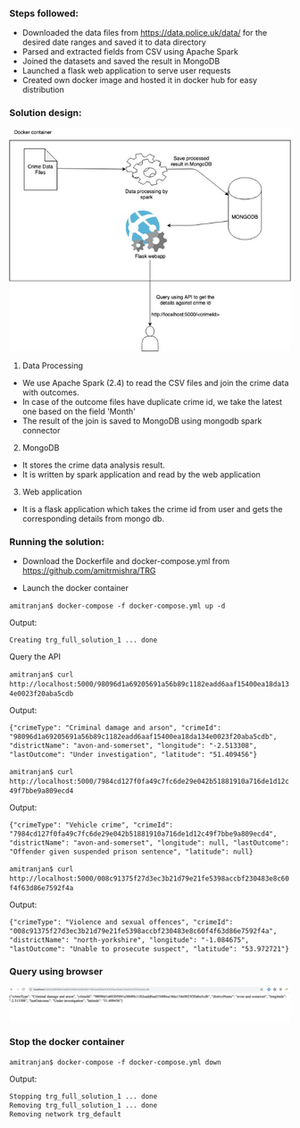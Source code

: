 ### Steps followed:

 - Downloaded the data files from https://data.police.uk/data/ for the desired date ranges and saved it to data directory
 - Parsed and extracted fields from CSV using Apache Spark
 - Joined the datasets and saved the result in MongoDB
 - Launched a flask web application to serve user requests
 - Created own docker image and hosted it in docker hub for easy distribution

### Solution design:
![Image](images/Design.jpg)

1. Data Processing

 - We use Apache Spark (2.4) to read the CSV files and join the crime data with outcomes.
 - In case of the outcome files have duplicate crime id, we take the latest one based on the field 'Month'
 - The result of the join is saved to MongoDB using mongodb spark connector

2. MongoDB

 - It stores the crime data analysis result.
 - It is written by spark application and read by the web application

3. Web application

 - It is a flask application which takes the crime id from user and gets the corresponding details from mongo db.


### Running the solution:

 - Download the Dockerfile and docker-compose.yml from https://github.com/amitrmishra/TRG

 - Launch the docker container

`amitranjan$ docker-compose -f docker-compose.yml up -d`

Output:
```Creating network "trg_default" with the default driver
Creating trg_full_solution_1 ... done
```

Query the API

`amitranjan$ curl http://localhost:5000/98096d1a69205691a56b89c1182eadd6aaf15400ea18da134e0023f20aba5cdb`

Output:
```
{"crimeType": "Criminal damage and arson", "crimeId": "98096d1a69205691a56b89c1182eadd6aaf15400ea18da134e0023f20aba5cdb", "districtName": "avon-and-somerset", "longitude": "-2.513308", "lastOutcome": "Under investigation", "latitude": "51.409456"}
```

`amitranjan$ curl http://localhost:5000/7984cd127f0fa49c7fc6de29e042b51881910a716de1d12c49f7bbe9a809ecd4`

Output:
```
{"crimeType": "Vehicle crime", "crimeId": "7984cd127f0fa49c7fc6de29e042b51881910a716de1d12c49f7bbe9a809ecd4", "districtName": "avon-and-somerset", "longitude": null, "lastOutcome": "Offender given suspended prison sentence", "latitude": null}
```

`amitranjan$ curl http://localhost:5000/008c91375f27d3ec3b21d79e21fe5398accbf230483e8c60f4f63d86e7592f4a`

Output:
```
{"crimeType": "Violence and sexual offences", "crimeId": "008c91375f27d3ec3b21d79e21fe5398accbf230483e8c60f4f63d86e7592f4a", "districtName": "north-yorkshire", "longitude": "-1.084675", "lastOutcome": "Unable to prosecute suspect", "latitude": "53.972721"}
```

### Query using browser

![Image](images/API%20Call.png)

### Stop the docker container
`amitranjan$ docker-compose -f docker-compose.yml down`

Output:
```
Stopping trg_full_solution_1 ... done
Removing trg_full_solution_1 ... done
Removing network trg_default
```
